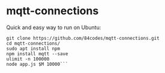 # mqtt-connections

Quick and easy way to run on Ubuntu:
```M=mqtts://username:passwd@server-name.rmq.cloudamqp.com/
git clone https://github.com/84codes/mqtt-connections.git
cd mqtt-connections/
sudo apt install npm
npm install mqtt --save
ulimit -n 100000
node app.js $M 10000```

